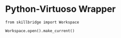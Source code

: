 Python-Virtuoso Wrapper
=======================

```
from skillbridge import Workspace

Workspace.open().make_current()
```